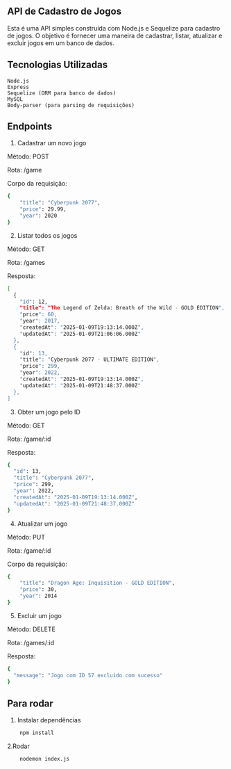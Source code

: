 ## API de Cadastro de Jogos

Esta é uma API simples construída com Node.js e Sequelize para cadastro de jogos. O objetivo é fornecer uma maneira de cadastrar, listar, atualizar e excluir jogos em um banco de dados.

## Tecnologias Utilizadas

    Node.js
    Express
    Sequelize (ORM para banco de dados)
    MySQL
    Body-parser (para parsing de requisições)

## Endpoints
1. Cadastrar um novo jogo

Método: POST

Rota: /game

Corpo da requisição:
````bash
{
    "title": "Cyberpunk 2077",
    "price": 29.99,
    "year": 2020
}
````

2. Listar todos os jogos

Método: GET

Rota: /games

Resposta:
````bash
[
  {
    "id": 12,
    "title": "The Legend of Zelda: Breath of the Wild - GOLD EDITION",
    "price": 60,
    "year": 2017,
    "createdAt": "2025-01-09T19:13:14.000Z",
    "updatedAt": "2025-01-09T21:06:06.000Z"
  },
  {
    "id": 13,
    "title": "Cyberpunk 2077 - ULTIMATE EDITION",
    "price": 299,
    "year": 2022,
    "createdAt": "2025-01-09T19:13:14.000Z",
    "updatedAt": "2025-01-09T21:48:37.000Z"
  },
]
````

3. Obter um jogo pelo ID

Método: GET

Rota: /game/:id

Resposta:

````bash
{
  "id": 13,
  "title": "Cyberpunk 2077",
  "price": 299,
  "year": 2022,
  "createdAt": "2025-01-09T19:13:14.000Z",
  "updatedAt": "2025-01-09T21:48:37.000Z"
}

````

4. Atualizar um jogo

Método: PUT

Rota: /game/:id

Corpo da requisição:

````bash
{
    "title": "Dragon Age: Inquisition - GOLD EDITION",
    "price": 30,
    "year": 2014
}
````

5. Excluir um jogo

Método: DELETE

Rota: /games/:id

Resposta:
````bash
{
  "message": "Jogo com ID 57 excluído com sucesso"
}
````

## Para rodar 

1. Instalar dependências 
````bash
    npm install
````

2.Rodar
````bash
    nodemon index.js
````



